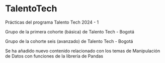# TalentoTech
Prácticas del programa Talento Tech 2024 - 1

Grupo de la primera cohorte (básica) de Talento Tech - Bogotá

Grupo de la cohorte seis (avanzado) de Talento Tech - Bogotá

Se ha añadido nuevo contenido relacionado con los temas de Manipulación de Datos con funciones de la librería de Pandas
